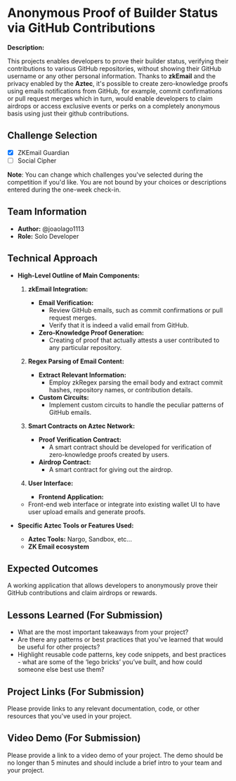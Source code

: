 # Anonymous Proof of Builder Status via GitHub Contributions

**Description:**

This projects enables developers to prove their builder status, verifying their contributions to various GitHub repositories, without showing their GitHub username or any other personal information. Thanks to **zkEmail** and the privacy enabled by the **Aztec**, it's possible to create zero-knowledge proofs using emails notifications from GitHub, for example, commit confirmations or pull request merges which in turn, would enable developers to claim airdrops or access exclusive events or perks on a completely anonymous basis using just their github contributions.

## Challenge Selection

- [x] ZKEmail Guardian
- [ ] Social Cipher

**Note**: You can change which challenges you've selected during the competition if you'd like. You are not bound by your choices or descriptions entered during the one-week check-in.

## Team Information

- **Author:** @joaolago1113
- **Role:** Solo Developer

## Technical Approach

- **High-Level Outline of Main Components:**

  1. **zkEmail Integration:**
     - **Email Verification:**
       - Review GitHub emails, such as commit confirmations or pull request merges.
       - Verify that it is indeed a valid email from GitHub.
     - **Zero-Knowledge Proof Generation:**
       - Creating of proof that actually attests a user contributed to any particular repository.

  2. **Regex Parsing of Email Content:**
     - **Extract Relevant Information:**
       - Employ zkRegex parsing the email body and extract commit hashes, repository names, or contribution details.
     - **Custom Circuits:**
       - Implement custom circuits to handle the peculiar patterns of GitHub emails.

  3. **Smart Contracts on Aztec Network:**
     - **Proof Verification Contract:**
       - A smart contract should be developed for verification of zero-knowledge proofs created by users.
     - **Airdrop Contract:**
       - A smart contract for giving out the airdrop.

  4. **User Interface:**
     - **Frontend Application:**
	- Front-end web interface or integrate into existing wallet UI to have user upload emails and generate proofs.

- **Specific Aztec Tools or Features Used:**
  - **Aztec Tools:** Nargo, Sandbox, etc... 
  - **ZK Email ecosystem**

## Expected Outcomes

A working application that allows developers to anonymously prove their GitHub contributions and claim airdrops or rewards.

## Lessons Learned (For Submission)

- What are the most important takeaways from your project?
- Are there any patterns or best practices that you've learned that would be useful for other projects?
- Highlight reusable code patterns, key code snippets, and best practices - what are some of the ‘lego bricks’ you’ve built, and how could someone else best use them?

## Project Links (For Submission)

Please provide links to any relevant documentation, code, or other resources that you've used in your project.

## Video Demo (For Submission)

Please provide a link to a video demo of your project. The demo should be no longer than 5 minutes and should include a brief intro to your team and your project.

